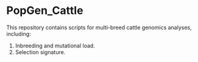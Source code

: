 # PopGen_Cattle

This repository contains scripts for multi-breed cattle genomics analyses, including:

1. Inbreeding and mutational load.
2. Selection signature.
